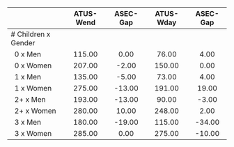 
|                      |    ATUS-Wend |     ASEC-Gap |    ATUS-Wday |     ASEC-Gap |
| -------------------- | :----------: | :----------: | :----------: | :----------: |
| # Children x Gender  |              |              |              |              |
| &nbsp;&nbsp;0 x Men  |       115.00 |         0.00 |        76.00 |         4.00 |
| &nbsp;&nbsp;0 x Women |       207.00 |        -2.00 |       150.00 |         0.00 |
| &nbsp;&nbsp;1 x Men  |       135.00 |        -5.00 |        73.00 |         4.00 |
| &nbsp;&nbsp;1 x Women |       275.00 |       -13.00 |       191.00 |        19.00 |
| &nbsp;&nbsp;2+ x Men |       193.00 |       -13.00 |        90.00 |        -3.00 |
| &nbsp;&nbsp;2+ x Women |       280.00 |        10.00 |       248.00 |         2.00 |
| &nbsp;&nbsp;3 x Men  |       180.00 |       -19.00 |       115.00 |       -34.00 |
| &nbsp;&nbsp;3 x Women |       285.00 |         0.00 |       275.00 |       -10.00 |

